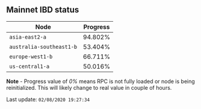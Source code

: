 ## **Mainnet** IBD status


Node | Progress
--- | ---
`asia-east2-a` | 94.802%
`australia-southeast1-b` | 53.404%
`europe-west1-b` | 66.711%
`us-central1-a` | 50.016%


**Note** - Progress value of *0%* means RPC is not fully loaded or node is being reinitialized. This will likely change to real value in couple of hours.


Last update: `02/08/2020 19:27:34`
